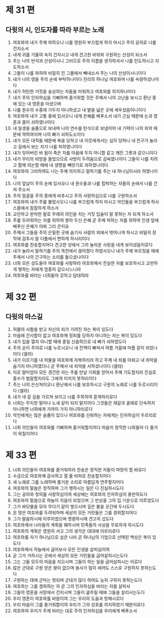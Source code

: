 # 제 31 편

## 다윗의 시, 인도자를 따라 부르는 노래

1. 여호와여 내가 주께 피하오니 나를 영원히 부끄럽게 하지 마시고 주의 공의로 나를 건지소서
2. 내게 귀를 기울여 속히 건지시고 내게 견고한 바위와 구원하는 산성이 되소서
3. 주는 나의 반석과 산성이시니 그러므로 주의 이름을 생각하셔서 나를 인도하시고 지도하소서
4. 그들이 나를 위하여 비밀히 친 그물에서 빼내소서 주는 나의 산성이시니이다
5. 내가 나의 영을 주의 손에 부탁하나이다 진리의 하나님 여호와여 나를 속량하셨나이다
6. 내가 허탄한 거짓을 숭상하는 자들을 미워하고 여호와를 의지하나이다
7. 내가 주의 인자하심을 기뻐하며 즐거워할 것은 주께서 나의 고난을 보시고 환난 중에 있는 내 영혼을 아셨으며
8. 나를 원수의 수중에 가두지 아니하셨고 내 발을 넓은 곳에 세우셨음이니이다
9. 여호와여 내가 고통 중에 있사오니 내게 은혜를 베푸소서 내가 근심 때문에 눈과 영혼과 몸이 쇠하였나이다
10. 내 일생을 슬픔으로 보내며 나의 연수를 탄식으로 보냄이여 내 기력이 나의 죄악 때문에 약하여지며 나의 뼈가 쇠하도소이다
11. 내가 모든 대적들 때문에 욕을 당하고 내 이웃에게서는 심히 당하니 내 친구가 놀라고 길에서 보는 자가 나를 피하였나이다
12. 내가 잊어버린 바 됨이 죽은 자를 마음에 두지 아니함 같고 깨진 그릇과 같으니이다
13. 내가 무리의 비방을 들었으므로 사방이 두려움으로 감싸였나이다 그들이 나를 치려고 함께 의논할 때에 내 생명을 빼앗기로 꾀하였나이다
14. 여호와여 그러하여도 나는 주께 의지하고 말하기를 주는 내 하나님이시라 하였나이다
15. 나의 앞날이 주의 손에 있사오니 내 원수들과 나를 핍박하는 자들의 손에서 나를 건져 주소서
16. 주의 얼굴을 주의 종에게 비추시고 주의 사랑하심으로 나를 구원하소서
17. 여호와여 내가 주를 불렀사오니 나를 부끄럽게 하지 마시고 악인들을 부끄럽게 하사 스올에서 잠잠하게 하소서
18. 교만하고 완악한 말로 무례히 의인을 치는 거짓 입술이 말 못하는 자 되게 하소서
19. 주를 두려워하는 자를 위하여 쌓아 두신 은혜 곧 주께 피하는 자를 위하여 인생 앞에 베푸신 은혜가 어찌 그리 큰지요
20. 주께서 그들을 주의 은밀한 곳에 숨기사 사람의 꾀에서 벗어나게 하시고 비밀히 장막에 감추사 말 다툼에서 면하게 하시리이다
21. 여호와를 찬송할지어다 견고한 성에서 그의 놀라운 사랑을 내게 보이셨음이로다
22. 내가 놀라서 말하기를 주의 목전에서 끊어졌다 하였사오나 내가 주께 부르짖을 때에 주께서 나의 간구하는 소리를 들으셨나이다
23. 너희 모든 성도들아 여호와를 사랑하라 여호와께서 진실한 자를 보호하시고 교만하게 행하는 자에게 엄중히 갚으시느니라
24. 여호와를 바라는 너희들아 강하고 담대하라



# 제 32 편

## 다윗의 마스길

1. 허물의 사함을 받고 자신의 죄가 가려진 자는 복이 있도다
2. 마음에 간사함이 없고 여호와께 정죄를 당하지 아니하는 자는 복이 있도다
3. 내가 입을 열지 아니할 때에 종일 신음하므로 내 뼈가 쇠하였도다
4. 주의 손이 주야로 나를 누르시오니 내 진액이 빠져서 여름 가뭄에 마름 같이 되었나이다 (셀라)
5. 내가 이르기를 내 허물을 여호와께 자복하리라 하고 주께 내 죄를 아뢰고 내 죄악을 숨기지 아니하였더니 곧 주께서 내 죄악을 사하셨나이다 (셀라)
6. 이로 말미암아 모든 경건한 자는 주를 만날 기회를 얻어서 주께 기도할지라 진실로 홍수가 범람할지라도 그에게 미치지 못하리이다
7. 주는 나의 은신처이오니 환난에서 나를 보호하시고 구원의 노래로 나를 두르시리이다 (셀라)
8. 내가 네 갈 길을 가르쳐 보이고 너를 주목하여 훈계하리로다
9. 너희는 무지한 말이나 노새 같이 되지 말지어다 그것들은 재갈과 굴레로 단속하지 아니하면 너희에게 가까이 가지 아니하리로다
10. 악인에게는 많은 슬픔이 있으나 여호와를 신뢰하는 자에게는 인자하심이 두르리로다
11. 너희 의인들아 여호와를 기뻐하며 즐거워할지어다 마음이 정직한 너희들아 다 즐거이 외칠지어다



# 제 33 편

1. 너희 의인들아 여호와를 즐거워하라 찬송은 정직한 자들이 마땅히 할 바로다
2. 수금으로 여호와께 감사하고 열 줄 비파로 찬송할지어다
3. 새 노래로 그를 노래하며 즐거운 소리로 아름답게 연주할지어다
4. 여호와의 말씀은 정직하며 그가 행하시는 일은 다 진실하시도다
5. 그는 공의와 정의를 사랑하심이여 세상에는 여호와의 인자하심이 충만하도다
6. 여호와의 말씀으로 하늘이 지음이 되었으며 그 만상을 그의 입 기운으로 이루었도다
7. 그가 바닷물을 모아 무더기 같이 쌓으시며 깊은 물을 곳간에 두시도다
8. 온 땅은 여호와를 두려워하며 세상의 모든 거민들은 그를 경외할지어다
9. 그가 말씀하시매 이루어졌으며 명령하시매 견고히 섰도다
10. 여호와께서 나라들의 계획을 폐하시며 민족들의 사상을 무효하게 하시도다
11. 여호와의 계획은 영원히 서고 그의 생각은 대대에 이르리로다
12. 여호와를 자기 하나님으로 삼은 나라 곧 하나님의 기업으로 선택된 백성은 복이 있도다
13. 여호와께서 하늘에서 굽어보사 모든 인생을 살피심이여
14. 곧 그가 거하시는 곳에서 세상의 모든 거민들을 굽어살피시는도다
15. 그는 그들 모두의 마음을 지으시며 그들이 하는 일을 굽어살피시는 이로다
16. 많은 군대로 구원 얻은 왕이 없으며 용사가 힘이 세어도 스스로 구원하지 못하는도다
17. 구원하는 데에 군마는 헛되며 군대가 많다 하여도 능히 구하지 못하는도다
18. 여호와는 그를 경외하는 자 곧 그의 인자하심을 바라는 자를 살피사
19. 그들의 영혼을 사망에서 건지시며 그들이 굶주릴 때에 그들을 살리시는도다
20. 우리 영혼이 여호와를 바람이여 그는 우리의 도움과 방패시로다
21. 우리 마음이 그를 즐거워함이여 우리가 그의 성호를 의지하였기 때문이로다
22. 여호와여 우리가 주께 바라는 대로 주의 인자하심을 우리에게 베푸소서

